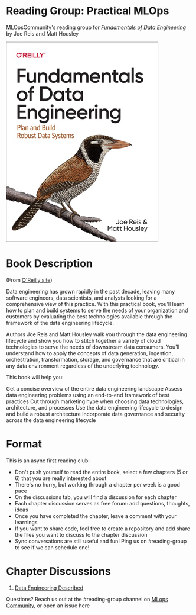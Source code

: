 # Reading Group: Practical MLOps

MLOpsCommunity's reading group for [_Fundamentals of Data Engineering_](https://www.oreilly.com/library/view/fundamentals-of-data/9781098108298/) by Joe Reis and Matt Housley

![bookcover](resources/fde_cover.jpg)

# Book Description 


(From [O'Reilly site](https://www.oreilly.com/library/view/fundamentals-of-data/9781098108298/)) 

Data engineering has grown rapidly in the past decade, leaving many software engineers, data scientists, and analysts looking for a comprehensive view of this practice. With this practical book, you'll learn how to plan and build systems to serve the needs of your organization and customers by evaluating the best technologies available through the framework of the data engineering lifecycle.

Authors Joe Reis and Matt Housley walk you through the data engineering lifecycle and show you how to stitch together a variety of cloud technologies to serve the needs of downstream data consumers. You'll understand how to apply the concepts of data generation, ingestion, orchestration, transformation, storage, and governance that are critical in any data environment regardless of the underlying technology.

This book will help you:

Get a concise overview of the entire data engineering landscape
Assess data engineering problems using an end-to-end framework of best practices
Cut through marketing hype when choosing data technologies, architecture, and processes
Use the data engineering lifecycle to design and build a robust architecture
Incorporate data governance and security across the data engineering lifecycle

# Format

This is an async first reading club:

- Don't push yourself to read the entire book, select a few chapters (5 or 6) that you are really interested about
- There's no hurry, but working through a chapter per week is a good pace
- On the discussions tab, you will find a discussion for each chapter
- Each chapter discussion serves as free forum: add questions, thoughts, ideas
- Once you have completed the chapter, leave a comment with your learnings
- If you want to share code, feel free to create a repository and add share the files you want to discuss to the chapter discussion
- Sync conversations are still useful and fun! Ping us on #reading-group to see if we can schedule one!

# Chapter Discussions

1. [Data Engineering Described](https://github.com/mlopscommunity/Reading-Group-Fundamentals-of-Data-Engineering/discussions/1)


Questions? Reach us out at the #reading-group channel on [MLops Community](https://mlops.community/), or open an issue here





